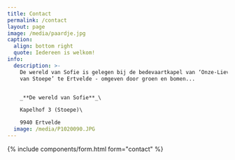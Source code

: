 ```yaml
---
title: Contact
permalink: /contact
layout: page
image: /media/paardje.jpg
caption:
  align: bottom right
  quote: Iedereen is welkom!
info:
  description: >-
    De wereld van Sofie is gelegen bij de bedevaartkapel van ‘Onze-Lieve-Vrouw
    van Stoepe’ te Ertvelde - omgeven door groen en bomen...


    _**De wereld van Sofie**_\

    Kapelhof 3 (Stoepe)\

    9940 Ertvelde
  image: /media/P1020090.JPG
---
```

{% include components/form.html form="contact" %}
